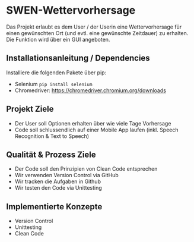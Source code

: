 # SWEN-Wettervorhersage
Das Projekt erlaubt es dem User / der Userin eine Wettervorhersage für einen gewünschten Ort (und evtl. eine gewünschte Zeitdauer) zu erhalten. Die Funktion wird über ein GUI angeboten. 

## Installationsanleitung / Dependencies
Installiere die folgenden Pakete über pip: 
* Selenium `pip install selenium`
* Chromedriver: https://chromedriver.chromium.org/downloads

## Projekt Ziele
* Der User soll Optionen erhalten über wie viele Tage Vorhersage
* Code soll schlussendlich auf einer Mobile App laufen (inkl. Speech Recognition & Text to Speech) 

## Qualität & Prozess Ziele
* Der Code soll den Prinzipien von Clean Code entsprechen  
* Wir verwenden Version Control via GitHub 
* Wir tracken die Aufgaben in Github
* Wir testen den Code via Unittesting

## Implementierte Konzepte
* Version Control
* Unittesting
* Clean Code
